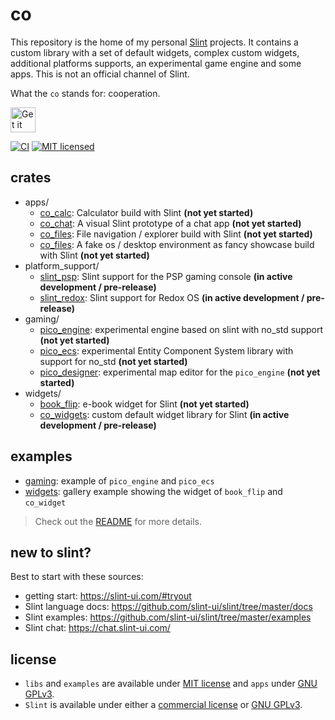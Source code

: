 # co

This repository is the home of my personal [Slint](https://slint-ui.com/) projects. It contains a custom library with a set of default widgets, complex custom widgets, additional platforms supports, an experimental game engine and some apps. This is not an official channel of Slint.

What the `co` stands for: cooperation.

<a href="https://codeberg.org/morphUI/morph_ui">
    <img alt="Get it on Codeberg" src="https://pages.codeberg.org/pstorch/get-it-on-blue-on-white.png" height="40">
</a>

[![CI](https://ci.codeberg.org/api/badges/flovansl/co/status.svg?branch=main)](https://ci.codeberg.org/flovansl/co)
[![MIT licensed](https://img.shields.io/badge/license-MIT-blue.svg)](./LICENSE-MIT)

## crates

* apps/
    * [co_calc](apps/co_calc/): Calculator build with Slint **(not yet started)**
    * [co_chat](apps/co_chat/): A visual Slint prototype of a chat app **(not yet started)**
    * [co_files](apps/co_files/): File navigation / explorer build with Slint **(not yet started)**
    * [co_files](apps/pico_os/): A fake os / desktop environment as fancy showcase build with Slint **(not yet started)**
* platform_support/
    * [slint_psp](platform_support/slint_psp/): Slint support for the PSP gaming console **(in active development / pre-release)**
    * [slint_redox](platform_support/slint_redox/): Slint support for Redox OS **(in active development / pre-release)**
* gaming/
    * [pico_engine](gaming/pico_engine/): experimental engine based on slint with no_std support **(not yet started)**
    * [pico_ecs](gaming/pico_ecs/): experimental Entity Component System library with support for no_std **(not yet started)**
    * [pico_designer](gaming/pico_designer/): experimental map editor for the `pico_engine` **(not yet started)**
* widgets/
    * [book_flip](widgets/book_flip/): e-book widget for Slint **(not yet started)**
    * [co_widgets](widgets/co_widgets/): custom default widget library for Slint **(in active development / pre-release)**

## examples

* [gaming](examples/gaming/): example of `pico_engine` and `pico_ecs`
* [widgets](examples/widgets/): gallery example showing the widget of `book_flip` and `co_widget`

> Check out the [README](examples/README.md) for more details.

## new to slint?

Best to start with these sources:

* getting start: https://slint-ui.com/#tryout
* Slint language docs: https://github.com/slint-ui/slint/tree/master/docs
* Slint examples: https://github.com/slint-ui/slint/tree/master/examples
* Slint chat: https://chat.slint-ui.com/

## license

* `libs` and `examples` are available under [MIT license](LICENSE-MIT) and `apps` under [GNU GPLv3](LICENSE-GPL3).
 * `Slint` is available under either a [commercial license](https://github.com/slint-ui/slint/blob/master/LICENSES/LicenseRef-Slint-commercial.md)
or [GNU GPLv3](https://github.com/slint-ui/slint/blob/master/LICENSES/GPL-3.0-only.txt).
